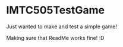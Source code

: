 # IMTC505TestGame
Just wanted to make and test a simple game!

Making sure that ReadMe works fine! :D
